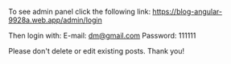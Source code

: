 To see admin panel click the following link:
https://blog-angular-9928a.web.app/admin/login

Then login with:
E-mail: dm@gmail.com 
Password: 111111

Please don't delete or edit existing posts. Thank you!
